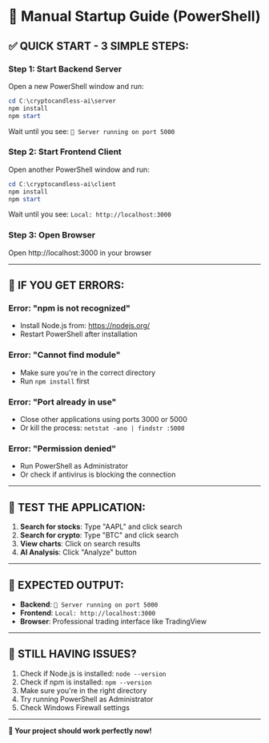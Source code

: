 # 🚀 Manual Startup Guide (PowerShell)

## ✅ **QUICK START - 3 SIMPLE STEPS:**

### **Step 1: Start Backend Server**
Open a new PowerShell window and run:
```powershell
cd C:\cryptocandless-ai\server
npm install
npm start
```
Wait until you see: `🚀 Server running on port 5000`

### **Step 2: Start Frontend Client**
Open another PowerShell window and run:
```powershell
cd C:\cryptocandless-ai\client
npm install
npm start
```
Wait until you see: `Local: http://localhost:3000`

### **Step 3: Open Browser**
Open http://localhost:3000 in your browser

---

## 🔧 **IF YOU GET ERRORS:**

### **Error: "npm is not recognized"**
- Install Node.js from: https://nodejs.org/
- Restart PowerShell after installation

### **Error: "Cannot find module"**
- Make sure you're in the correct directory
- Run `npm install` first

### **Error: "Port already in use"**
- Close other applications using ports 3000 or 5000
- Or kill the process: `netstat -ano | findstr :5000`

### **Error: "Permission denied"**
- Run PowerShell as Administrator
- Or check if antivirus is blocking the connection

---

## 📱 **TEST THE APPLICATION:**

1. **Search for stocks**: Type "AAPL" and click search
2. **Search for crypto**: Type "BTC" and click search  
3. **View charts**: Click on search results
4. **AI Analysis**: Click "Analyze" button

---

## 🎯 **EXPECTED OUTPUT:**

- **Backend**: `🚀 Server running on port 5000`
- **Frontend**: `Local: http://localhost:3000`
- **Browser**: Professional trading interface like TradingView

---

## 🚨 **STILL HAVING ISSUES?**

1. Check if Node.js is installed: `node --version`
2. Check if npm is installed: `npm --version`
3. Make sure you're in the right directory
4. Try running PowerShell as Administrator
5. Check Windows Firewall settings

---

**🎉 Your project should work perfectly now!**


